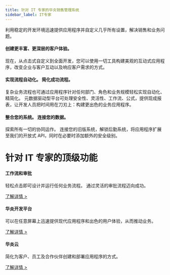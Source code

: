 ```yaml
---
title: 针对 IT 专家的华炎销售管理系统
sidebar_label: IT专家
---
```


利用稳定的开发环境迅速提供应用程序并自定义几乎所有设置，解决销售和业务问题。

#### 创建更丰富、更深层的客户体验。

现在，从点击式自定义到全面开发，您可以使用一切工具构建美观的互动式应用程序，改变企业与客户互动以及响应客户需求的方式。

#### 实现流程自动化。 简化成功流程。

复杂业务流程也可通过应用程序针对任何部门、角色和业务规模轻松实现自动化、精简化。 元数据驱动型平台可处理安全性、灵活性、工作流、公式，提供现成报表，让开发人员把时间用在刀刃上：构建更出色的业务应用程序。

#### 整合您的系统。 连接您的数据。

探索所有一切的协同运作。 连接您的旧版系统，解锁后勤系统，将应用程序扩展至我们的开放式 API，同时在必要时添加额外的安全级别。

# 针对 IT 专家的顶级功能

#### 工作流和审批
轻松点击即可设计并运行任何业务流程。 通过灵活的审批流程迈向成功。

[了解详情 >](/solutions/sales/mobile_office)

#### 华炎开发平台

可以在任意屏幕上迅速提供现代应用程序和出色的用户体验，从而推动业务。

[了解详情 >]()

#### 华炎云
简化为客户、员工及合作伙伴创建和部署应用程序的方式。

[了解详情 >]()